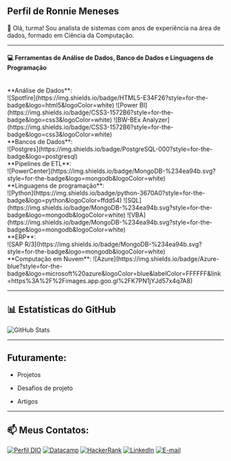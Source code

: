 
## Perfil de Ronnie Meneses


👋 Olá, turma! 
Sou analista de sistemas com anos de experiência na área de dados, formado em Ciência da Computação.

---
#### 💻  Ferramentas de Análise de Dados, Banco de Dados e Linguagens de Programação
</br>
**Análise de Dados**: 
</br>
![Spotfire](https://img.shields.io/badge/HTML5-E34F26?style=for-the-badge&logo=html5&logoColor=white)
![Power BI](https://img.shields.io/badge/CSS3-1572B6?style=for-the-badge&logo=css3&logoColor=white)
![BW-BEx Analyzer](https://img.shields.io/badge/CSS3-1572B6?style=for-the-badge&logo=css3&logoColor=white)
</br>
**Bancos de Dados**:
</br>
![Postgres](https://img.shields.io/badge/PostgreSQL-000?style=for-the-badge&logo=postgresql)
</br>
**Pipelines de ETL**:
</br>
![PowerCenter](https://img.shields.io/badge/MongoDB-%234ea94b.svg?style=for-the-badge&logo=mongodb&logoColor=white)
</br>
**Linguagens de programação**:
</br>
![Python](https://img.shields.io/badge/python-3670A0?style=for-the-badge&logo=python&logoColor=ffdd54)
![SQL](https://img.shields.io/badge/MongoDB-%234ea94b.svg?style=for-the-badge&logo=mongodb&logoColor=white)
![VBA](https://img.shields.io/badge/MongoDB-%234ea94b.svg?style=for-the-badge&logo=mongodb&logoColor=white)
</br>
**ERP**:
</br>
![SAP R/3](https://img.shields.io/badge/MongoDB-%234ea94b.svg?style=for-the-badge&logo=mongodb&logoColor=white)

</br>
**Computação em Nuvem**:
![Azure](https://img.shields.io/badge/Azure-blue?style=for-the-badge&logo=microsoft%20azure&logoColor=blue&labelColor=FFFFFF&link=https%3A%2F%2Fimages.app.goo.gl%2FK7PN1jYJd57x4q7A8)

---
## 📊  Estatísticas do GitHub
![GitHub Stats](https://github-readme-stats.vercel.app/api?username=robrarme&theme=transparent&bg_color=000&border_color=30A3DC&show_icons=true&icon_color=30A3DC&title_color=E94D5F&text_color=FFF)

---
## Futuramente:

- Projetos

- Desafios de projeto

- Artigos

---
## 📫  **Meus Contatos:**
[![Perfil DIO](https://img.shields.io/badge/-Meu%20Perfil%20na%20DIO-000000?style=for-the-badge&logo=gitbook&logoColor=white)](https://www.dio.me/users/robrarme)
[![Datacamp](https://img.shields.io/badge/linkedin-%230077B5.svg?style=for-the-badge&logo=linkedin&logoColor=white)](https://www.datacamp.com/portfolio/robrarme)
[![HackerRank](https://img.shields.io/badge/-Hackerrank-2EC866?style=for-the-badge&logo=HackerRank&logoColor=white)](https://www.hackerrank.com/profile/robrarme)
[![LinkedIn](https://img.shields.io/badge/linkedin-%230077B5.svg?style=for-the-badge&logo=linkedin&logoColor=white)](https://www.linkedin.com/in/ronnie-meneses/)
[![E-mail](https://img.shields.io/badge/-Email-000?style=for-the-badge&logo=microsoft-outlook&logoColor=white)](mailto:robrarme@yahoo.com)